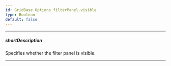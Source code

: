```yaml
---
id: GridBase.Options.filterPanel.visible
type: Boolean
default: false
---
```

---
##### shortDescription
Specifies whether the filter panel is visible.

---
